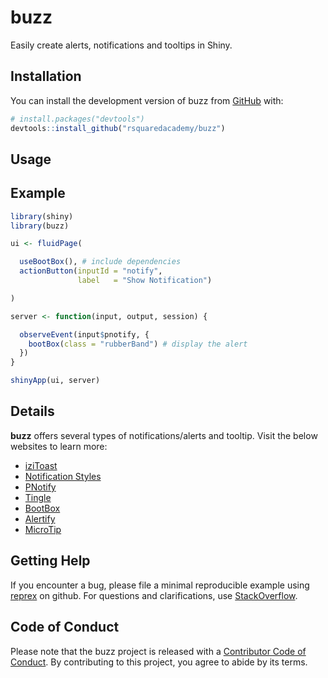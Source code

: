 
<!-- README.md is generated from README.Rmd. Please edit that file -->

# buzz

<!-- badges: start -->
<!-- [![R-CMD-check](https://github.com/rsquaredacademy/buzz/actions/workflows/R-CMD-check.yaml/badge.svg)](https://github.com/rsquaredacademy/buzz/actions/workflows/R-CMD-check.yaml) -->
<!-- badges: end -->

Easily create alerts, notifications and tooltips in Shiny.

## Installation

You can install the development version of buzz from
[GitHub](https://github.com/) with:

``` r
# install.packages("devtools")
devtools::install_github("rsquaredacademy/buzz")
```

## Usage

<!-- Below is a simple example of the package, visit the [website](https://buzz.rsquaredacademy.com) for more. -->

## Example

``` r
library(shiny)
library(buzz)

ui <- fluidPage(

  useBootBox(), # include dependencies
  actionButton(inputId = "notify",
               label   = "Show Notification")

)

server <- function(input, output, session) {

  observeEvent(input$pnotify, {
    bootBox(class = "rubberBand") # display the alert
  })
}

shinyApp(ui, server)
```

## Details

**buzz** offers several types of notifications/alerts and tooltip. Visit
the below websites to learn more:

-   [iziToast](https://github.com/marcelodolza/iziToast)
-   [Notification
    Styles](https://tympanus.net/Development/NotificationStyles/)
-   [PNotify](https://github.com/sciactive/pnotify)
-   [Tingle](https://github.com/robinparisi/tingle)
-   [BootBox](https://github.com/makeusabrew/bootbox)
-   [Alertify](https://github.com/MohammadYounes/AlertifyJS)
-   [MicroTip](https://github.com/ghosh/microtip)

## Getting Help

If you encounter a bug, please file a minimal reproducible example using
[reprex](https://reprex.tidyverse.org/index.html) on github. For
questions and clarifications, use
[StackOverflow](https://stackoverflow.com/).

## Code of Conduct

Please note that the buzz project is released with a [Contributor Code
of
Conduct](https://contributor-covenant.org/version/2/1/CODE_OF_CONDUCT.html).
By contributing to this project, you agree to abide by its terms.
